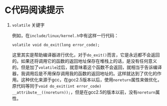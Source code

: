 # C代码阅读提示

1. ```volatile``` 关键字

    例如，在```include/linux/kernel.h```中有这样一行代码：

    ```volatile void do_exit(long error_code);```

    这里其实是帮助编译器进行优化，对于```do_exit()```而言，它是永远都不会返回的。如果还将调用它的函数的返回地址保存在堆栈上的话，是没有任何意义的。但是加了```volatile```过后，就意味着这个函数不会返回，就相当于告诉编译器，我调用后是不用保存调用我的函数的返回地址的。这样就达到了优化的作用。这种优化来源于gcc，在gcc2.5版本以后，使用```noreturn```属性来做优化，原代码等同于```void do_exit(int error_code) __attribute__((noreturn));```，但是在gcc2.5的版本以前，没有```noreturn```属性。
    